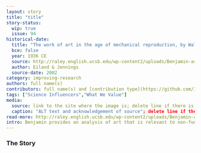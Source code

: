 ```yaml
---
layout: story
title: "title"
story-status:
  wip: true
  issue: 94
historical-date:
  title: "The work of art in the age of mechanical reproduction, by Walter Benjamin"
  bce: false
  year: 1936 CE
  source: http://raley.english.ucsb.edu/wp-content2/uploads/Benjamin-art.pdf
  author: Eiland & Jennings
  source-date: 2002
category: improving-research
authors: full name(s)
contributors: full name(s) and [contribution type](https://github.com/Ismael-KG/A-History-of-Research-Ethics/blob/main/Protocols.md#Protocol-3-Contribution-Types) between brackets
tags: ["Science Influencers","What We Value"]
media:
  source: link to the site where the image is; delete line if there is no image
  caption: "ALT text and acknowledgement of source"; delete line if there is no image
read-more: http://raley.english.ucsb.edu/wp-content2/uploads/Benjamin-art.pdf
intro: Benjamin provides an analysis of art that is relevant to non-fungible tokens (NFTs).
---
```

### The Story
<!-- Paste the story into this line! Remember the old adage: a line is a paragraph, and a blank line must be placed between paragraphs. -->

